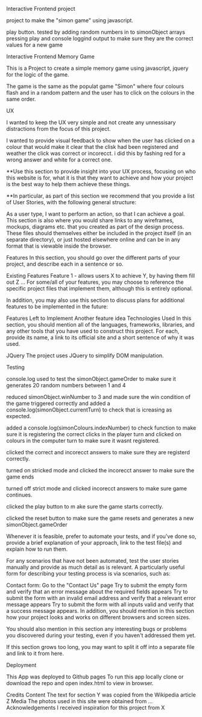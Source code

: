 Interactive Frontend project

project to make the "simon game" using javascript.

play button. tested by adding random numbers in to simonObject arrays pressing 
play and console loggind output to make sure they are the correct values for a new game


Interactive Frontend Memory Game

This is a Project to create a simple memory game using javascript, jquery for the logic
of the game.

The game is the same as the populat game "Simon" where four colours flash and in a random
pattern and the user has to click on the colours in the same order. 

UX

I wanted to keep the UX very simple and not create any unnessisary distractions from the 
focus of this project. 

I wanted to provide visual feedback to show when the user has clicked on a colour that would
make it clear that the clisk had been registered and weather the click was correct or incorecct.
i did this by fashing red for a wrong answer and white for a correct one. 




**Use this section to provide insight into your UX process, focusing on who this website is for, what it is that they want to achieve and how your project is the best way to help them achieve these things.

**In particular, as part of this section we recommend that you provide a list of User Stories, with the following general structure:

As a user type, I want to perform an action, so that I can achieve a goal.
This section is also where you would share links to any wireframes, mockups, diagrams etc. that you created as part of the design process. These files should themselves either be included in the project itself (in an separate directory), or just hosted elsewhere online and can be in any format that is viewable inside the browser.





Features
In this section, you should go over the different parts of your project, and describe each in a sentence or so.

Existing Features
Feature 1 - allows users X to achieve Y, by having them fill out Z
...
For some/all of your features, you may choose to reference the specific project files that implement them, although this is entirely optional.

In addition, you may also use this section to discuss plans for additional features to be implemented in the future:

Features Left to Implement
Another feature idea
Technologies Used
In this section, you should mention all of the languages, frameworks, libraries, and any other tools that you have used to construct this project. For each, provide its name, a link to its official site and a short sentence of why it was used.

JQuery
The project uses JQuery to simplify DOM manipulation.



Testing

console.log used to test the simonObject.gameOrder to make sure it generates 20 random 
numbers between 1 and 4

reduced simonObject.winNumber to 3 and made sure the win condition of the game triggered 
correctly and added a console.log(simonObject.currentTurn) to check that is icreasing as 
expected. 

added a console.log(simonColours.indexNumber) to check function to make sure it is registering 
the correct clicks in the player turn and clicked on colours in the computer turn to make sure it wasnt 
registered.

clicked the correct and incorecct answers to make sure they are registerd correctly.

turned on stricked mode and clicked the incorecct answer to make sure the game ends

turned off strict mode and clicked incorecct answers to make sure game continues. 

clicked the play button to m ake sure the game starts correctly.

clicked the reset button to make sure the game resets and generates a new simonObject.gameOrder

Whenever it is feasible, prefer to automate your tests, and if you've done so, provide a brief explanation of your approach, link to the test file(s) and explain how to run them.

For any scenarios that have not been automated, test the user stories manually and provide as much detail as is relevant. A particularly useful form for describing your testing process is via scenarios, such as:

Contact form:
Go to the "Contact Us" page
Try to submit the empty form and verify that an error message about the required fields appears
Try to submit the form with an invalid email address and verify that a relevant error message appears
Try to submit the form with all inputs valid and verify that a success message appears.
In addition, you should mention in this section how your project looks and works on different browsers and screen sizes.

You should also mention in this section any interesting bugs or problems you discovered during your testing, even if you haven't addressed them yet.

If this section grows too long, you may want to split it off into a separate file and link to it from here.

Deployment

This App was deployed to Github pages
To run this app locally clone or download the repo and open index.html to view in browser.


Credits
Content
The text for section Y was copied from the Wikipedia article Z
Media
The photos used in this site were obtained from ...
Acknowledgements
I received inspiration for this project from X